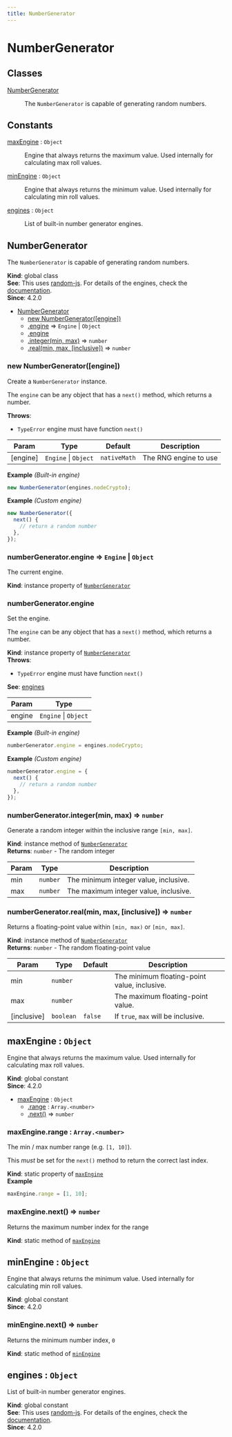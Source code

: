 ```yaml
---
title: NumberGenerator
---
```


# NumberGenerator

## Classes

<dl>
<dt><a href="#NumberGenerator">NumberGenerator</a></dt>
<dd><p>The <code>NumberGenerator</code> is capable of generating random numbers.</p>
</dd>
</dl>

## Constants

<dl>
<dt><a href="#maxEngine">maxEngine</a> : <code>Object</code></dt>
<dd><p>Engine that always returns the maximum value.
Used internally for calculating max roll values.</p>
</dd>
<dt><a href="#minEngine">minEngine</a> : <code>Object</code></dt>
<dd><p>Engine that always returns the minimum value.
Used internally for calculating min roll values.</p>
</dd>
<dt><a href="#engines">engines</a> : <code>Object</code></dt>
<dd><p>List of built-in number generator engines.</p>
</dd>
</dl>

<a name="NumberGenerator"></a>

## NumberGenerator
The `NumberGenerator` is capable of generating random numbers.

**Kind**: global class  
**See**: This uses [random-js](https://github.com/ckknight/random-js).
For details of the engines, check the [documentation](https://github.com/ckknight/random-js#engines).  
**Since**: 4.2.0  

* [NumberGenerator](#NumberGenerator)
    * [new NumberGenerator([engine])](#new_NumberGenerator_new)
    * [.engine](#NumberGenerator+engine) ⇒ <code>Engine</code> \| <code>Object</code>
    * [.engine](#NumberGenerator+engine)
    * [.integer(min, max)](#NumberGenerator+integer) ⇒ <code>number</code>
    * [.real(min, max, [inclusive])](#NumberGenerator+real) ⇒ <code>number</code>

<a name="new_NumberGenerator_new"></a>

### new NumberGenerator([engine])
Create a `NumberGenerator` instance.

The `engine` can be any object that has a `next()` method, which returns a number.

**Throws**:

- <code>TypeError</code> engine must have function `next()`


| Param | Type | Default | Description |
| --- | --- | --- | --- |
| [engine] | <code>Engine</code> \| <code>Object</code> | <code>nativeMath</code> | The RNG engine to use |

**Example** *(Built-in engine)*  
```js
new NumberGenerator(engines.nodeCrypto);
```
**Example** *(Custom engine)*  
```js
new NumberGenerator({
  next() {
    // return a random number
  },
});
```
<a name="NumberGenerator+engine"></a>

### numberGenerator.engine ⇒ <code>Engine</code> \| <code>Object</code>
The current engine.

**Kind**: instance property of [<code>NumberGenerator</code>](#NumberGenerator)  
<a name="NumberGenerator+engine"></a>

### numberGenerator.engine
Set the engine.

The `engine` can be any object that has a `next()` method, which returns a number.

**Kind**: instance property of [<code>NumberGenerator</code>](#NumberGenerator)  
**Throws**:

- <code>TypeError</code> engine must have function `next()`

**See**: [engines](#engines)  

| Param | Type |
| --- | --- |
| engine | <code>Engine</code> \| <code>Object</code> | 

**Example** *(Built-in engine)*  
```js
numberGenerator.engine = engines.nodeCrypto;
```
**Example** *(Custom engine)*  
```js
numberGenerator.engine = {
  next() {
    // return a random number
  },
});
```
<a name="NumberGenerator+integer"></a>

### numberGenerator.integer(min, max) ⇒ <code>number</code>
Generate a random integer within the inclusive range `[min, max]`.

**Kind**: instance method of [<code>NumberGenerator</code>](#NumberGenerator)  
**Returns**: <code>number</code> - The random integer  

| Param | Type | Description |
| --- | --- | --- |
| min | <code>number</code> | The minimum integer value, inclusive. |
| max | <code>number</code> | The maximum integer value, inclusive. |

<a name="NumberGenerator+real"></a>

### numberGenerator.real(min, max, [inclusive]) ⇒ <code>number</code>
Returns a floating-point value within `[min, max)` or `[min, max]`.

**Kind**: instance method of [<code>NumberGenerator</code>](#NumberGenerator)  
**Returns**: <code>number</code> - The random floating-point value  

| Param | Type | Default | Description |
| --- | --- | --- | --- |
| min | <code>number</code> |  | The minimum floating-point value, inclusive. |
| max | <code>number</code> |  | The maximum floating-point value. |
| [inclusive] | <code>boolean</code> | <code>false</code> | If `true`, `max` will be inclusive. |

<a name="maxEngine"></a>

## maxEngine : <code>Object</code>
Engine that always returns the maximum value.
Used internally for calculating max roll values.

**Kind**: global constant  
**Since**: 4.2.0  

* [maxEngine](#maxEngine) : <code>Object</code>
    * [.range](#maxEngine.range) : <code>Array.&lt;number&gt;</code>
    * [.next()](#maxEngine.next) ⇒ <code>number</code>

<a name="maxEngine.range"></a>

### maxEngine.range : <code>Array.&lt;number&gt;</code>
The min / max number range (e.g. `[1, 10]`).

This _must_ be set for the `next()` method to return the correct last index.

**Kind**: static property of [<code>maxEngine</code>](#maxEngine)  
**Example**  
```js
maxEngine.range = [1, 10];
```
<a name="maxEngine.next"></a>

### maxEngine.next() ⇒ <code>number</code>
Returns the maximum number index for the range

**Kind**: static method of [<code>maxEngine</code>](#maxEngine)  
<a name="minEngine"></a>

## minEngine : <code>Object</code>
Engine that always returns the minimum value.
Used internally for calculating min roll values.

**Kind**: global constant  
**Since**: 4.2.0  
<a name="minEngine.next"></a>

### minEngine.next() ⇒ <code>number</code>
Returns the minimum number index, `0`

**Kind**: static method of [<code>minEngine</code>](#minEngine)  
<a name="engines"></a>

## engines : <code>Object</code>
List of built-in number generator engines.

**Kind**: global constant  
**See**: This uses [random-js](https://github.com/ckknight/random-js).
For details of the engines, check the [documentation](https://github.com/ckknight/random-js#engines).  
**Since**: 4.2.0  
